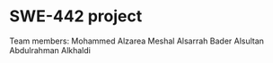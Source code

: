 # SWE-442 project 
Team members: 
Mohammed Alzarea 
Meshal Alsarrah
Bader Alsultan
Abdulrahman Alkhaldi
